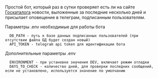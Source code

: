 Простой бот, который раз в сутки проверяет есть ли на сайте [Госкаталога](https://goskatalog.ru/portal/#/for-museums/news) новости, выложенные за последние несколько дней и присылает оповещение в телеграм, подписанным пользователям.

Параметры .env необходимые для работы бота
```
  DB_PATH - путь к базе данных подписанных пользователей (при отсутствии файла БД будет создан новый)
  API_TOKEN - telegram api token для идентификации бота
```

Дополнительные параметры .env
```
  ENVIRONMENT - при установке значения DEV, включает режим отладки
  DAYS_TO_CHECK - количество дней, для проверки последних сообщений, если не установлено, используется значение по умолчанию
```